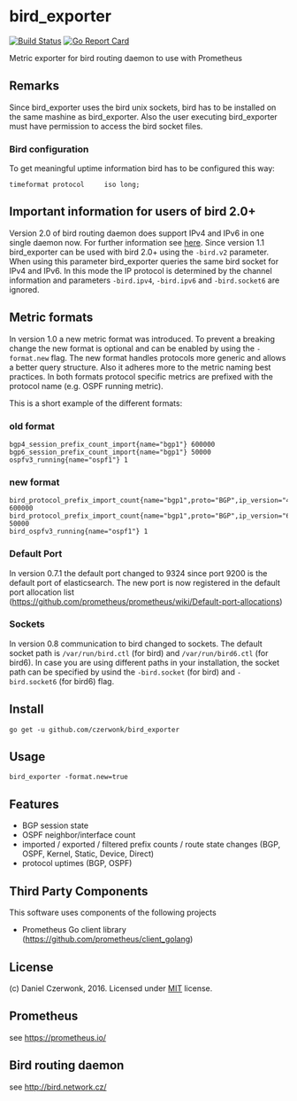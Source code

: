 # bird_exporter 
[![Build Status](https://travis-ci.org/czerwonk/bird_exporter.svg)](https://travis-ci.org/czerwonk/bird_exporter)
[![Go Report Card](https://goreportcard.com/badge/github.com/czerwonk/bird_exporter)](https://goreportcard.com/report/github.com/czerwonk/bird_exporter)

Metric exporter for bird routing daemon to use with Prometheus

## Remarks
Since bird_exporter uses the bird unix sockets, bird has to be installed on the same mashine as bird_exporter. Also the user executing bird_exporter must have permission to access the bird socket files. 

### Bird configuration
To get meaningful uptime information bird has to be configured this way:
```
timeformat protocol     iso long;
```

## Important information for users of bird 2.0+
Version 2.0 of bird routing daemon does support IPv4 and IPv6 in one single daemon now. 
For further information see [here](https://gitlab.labs.nic.cz/labs/bird/wikis/transition-notes-to-bird-2). 
Since version 1.1 bird_exporter can be used with bird 2.0+ using the `-bird.v2` parameter. 
When using this parameter bird_exporter queries the same bird socket for IPv4 and IPv6. 
In this mode the IP protocol is determined by the channel information and parameters `-bird.ipv4`, `-bird.ipv6` and `-bird.socket6` are ignored.

## Metric formats
In version 1.0 a new metric format was introduced. 
To prevent a breaking change the new format is optional and can be enabled by using the ```-format.new``` flag.
The new format handles protocols more generic and allows a better query structure.
Also it adheres more to the metric naming best practices.
In both formats protocol specific metrics are prefixed with the protocol name (e.g. OSPF running metric).

This is a short example of the different formats:

### old format
```
bgp4_session_prefix_count_import{name="bgp1"} 600000
bgp6_session_prefix_count_import{name="bgp1"} 50000
ospfv3_running{name="ospf1"} 1
```

### new format
```
bird_protocol_prefix_import_count{name="bgp1",proto="BGP",ip_version="4"} 600000
bird_protocol_prefix_import_count{name="bgp1",proto="BGP",ip_version="6"} 50000
bird_ospfv3_running{name="ospf1"} 1
```

### Default Port
In version 0.7.1 the default port changed to 9324 since port 9200 is the default port of elasticsearch. The new port is now registered in the default port allocation list (https://github.com/prometheus/prometheus/wiki/Default-port-allocations)

### Sockets
In version 0.8 communication to bird changed to sockets. The default socket path is ```/var/run/bird.ctl``` (for bird) and ```/var/run/bird6.ctl``` (for bird6). In case you are using different paths in your installation, the socket path can be specified by usind the ```-bird.socket``` (for bird) and ```-bird.socket6``` (for bird6) flag.

## Install
```
go get -u github.com/czerwonk/bird_exporter
```

## Usage
```
bird_exporter -format.new=true
```

## Features
* BGP session state
* OSPF neighbor/interface count
* imported / exported / filtered prefix counts / route state changes (BGP, OSPF, Kernel, Static, Device, Direct)
* protocol uptimes (BGP, OSPF)

## Third Party Components
This software uses components of the following projects
* Prometheus Go client library (https://github.com/prometheus/client_golang)

## License
(c) Daniel Czerwonk, 2016. Licensed under [MIT](LICENSE) license.

## Prometheus
see https://prometheus.io/

## Bird routing daemon
see http://bird.network.cz/
